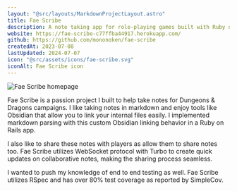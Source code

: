 ```yaml
---
layout: "@src/layouts/MarkdownProjectLayout.astro"
title: Fae Scribe
description: A note taking app for role-playing games built with Ruby on Rails.
website: https://fae-scribe-c77ffba44917.herokuapp.com/
github: https://github.com/mononoken/fae-scribe
createdAt: 2023-07-08
lastUpdated: 2024-07-07
icon: "@src/assets/icons/fae-scribe.svg"
iconAlt: Fae Scribe icon
---
```


![Fae Scribe homepage](@src/assets/projects/fae-scribe-mobile.png)

Fae Scribe is a passion project I built to help take notes for Dungeons & Dragons campaigns. I like taking notes in markdown and enjoy tools like Obsidian that allow you to link your internal files easily. I implemented markdown parsing with this custom Obsidian linking behavior in a Ruby on Rails app.

I also like to share these notes with players as allow them to share notes too. Fae Scribe utilizes WebSocket protocol with Turbo to create quick updates on collaborative notes, making the sharing process seamless.

I wanted to push my knowledge of end to end testing as well. Fae Scribe utilizes RSpec and has over 80% test coverage as reported by SimpleCov.
